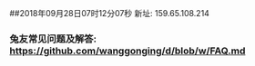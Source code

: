 ##2018年09月28日07时12分07秒 新址: 159.65.108.214
### 兔友常见问题及解答: https://github.com/wanggonging/d/blob/w/FAQ.md
